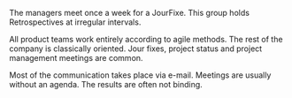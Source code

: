 The managers meet once a week for a JourFixe. This group holds Retrospectives at irregular intervals.

All product teams work entirely according to agile methods. The rest of the company is classically oriented. Jour fixes, project status and project management meetings are common.

Most of the communication takes place via e-mail. Meetings are usually without an agenda. The results are often not binding.
